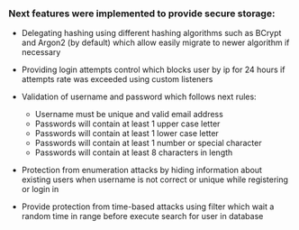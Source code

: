 ### Next features were implemented to provide secure storage:

* Delegating hashing using different hashing algorithms such as
  BCrypt and Argon2 (by default) which allow easily migrate to newer algorithm if necessary

* Providing login attempts control which blocks user by ip for 24 hours
  if attempts rate was exceeded using custom listeners

* Validation of username and password which follows next rules:
    * Username must be unique and valid email address
    *  Passwords will contain at least 1 upper case letter
    *  Passwords will contain at least 1 lower case letter
    *  Passwords will contain at least 1 number or special character
    *  Passwords will contain at least 8 characters in length

* Protection from enumeration attacks by hiding information about
  existing users when username is not correct or unique while registering or login in

* Provide protection from time-based attacks using filter which wait a random time in range
  before execute search for user in database